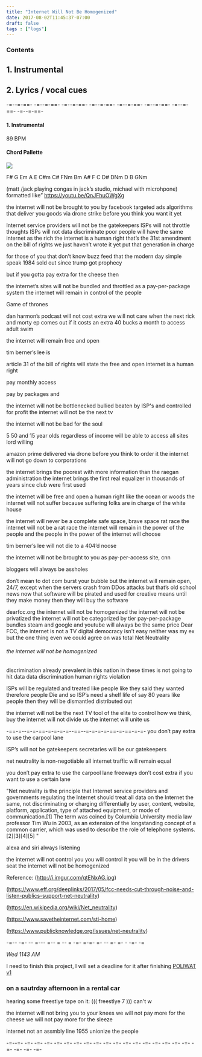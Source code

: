 ```yaml
---
title: "Internet Will Not Be Homogenized"
date: 2017-08-02T11:45:37-07:00
draft: false
tags : ["logs"]
---
```


### Contents

## 1. Instrumental

## 2. Lyrics / vocal cues

-=--=-==- -=--=-==- -=--=-==- -=--=-==- -=--=-==- -=--=-==- -=--=-==- -=--=-==-
#### 1. Instrumental

89 BPM

#### Chord Pallette

<img src="/images/IWNBH.png"/>



F# G Em A E C#m C# FNm Bm A# F C D# DNm D B GNm


(matt /jack playing congas in jack’s studio, michael with microhpone)
formatted like” https://youtu.be/QnJFhuOWgXg

the internet will not be brought to you by facebook
targeted ads algorithms that deliver you goods via drone strike
before you think you want it yet

Internet service providers will not be the gatekeepers
ISPs will not throttle thoughts
ISPs will not data discriminate
poor people will have the same internet as the rich
the internet is a human right
that’s the 31st amendment on the bill of rights
we just haven’t wrote it yet
put that generation in charge

for those of you that don’t know
buzz feed that the modern day simple speak
1984 sold out since trump got prophecy

but if you gotta pay extra for the cheese then

the internet’s sites will not be bundled and throttled as a pay-per-package system
the internet will remain in control of the people

Game of thrones

dan harmon’s podcast will not cost extra
we will not care when the next rick and morty ep comes out if it costs an extra 40 bucks a month to access adult swim

the internet will remain free and open

tim berner’s lee is

article 31 of the bill of rights will state the free and open internet is a human right


pay monthly access

pay by packages and

the internet will not be bottlenecked bullied beaten by ISP's and controlled for profit
the internet will not be the next tv

the internet will not be bad for the soul

5 50 and 15 year olds regardless of income will be able to access all sites lord willing

amazon prime delivered via drone before you think to order it
the internet will not go down to corporations

the internet brings the poorest with more information than the raegan administration
the internet brings the first real equalizer in thousands of years since club were first used

the internet will be free and open
a human right like the ocean or woods
the internet will not suffer because suffering folks are in charge of the white house

the internet will never be a complete safe space, brave space rat race
the internet will not be a rat race
the internet will remain in the power of the people and the people in the power of the internet will choose

tim berner’s lee will not die to a 404’d noose

the internet will not be brought to you as pay-per-access site,
cnn

bloggers will always be assholes

don’t mean to dot com burst your bubble but the internet will remain open, 24/7, except when the servers crash from DDos attacks
but that’s old school news now that
software will be pirated and used for creative means until they make money
then they will buy the software

dearfcc.org
the internet will not be homogenized
the internet will not be privatized
the internet will not be categorized by tier pay-per-package bundles
steam and google and youtube will always be the same price
Dear FCC, the internet is not a TV
digital democracy isn’t easy
neither was my ex but the one thing even we could agree on was
total Net Neutrality

###### the internet will not be homogenized

discrimination already prevalent in this nation
in these times is not going to hit data
data discrimination human rights violation

ISPs will be regulated and treated like people
like they said they wanted
therefore people Die and so ISP’s need a shelf life of say 80 years
like people
then they will be dismantled distributed out

the internet will not be the next TV
tool of the elite to control how we think, buy
the internet will not divide us
the internet will unite us

-==-=--=-=-==-=-=-=-=--==--=-=-=-=-==-=-==-=-=-
you don’t pay extra to use the carpool lane

ISP’s will not be gatekeepers
secretaries will be our gatekeepers

net neutrality is non-negotiable
all internet traffic will remain equal

you don’t pay extra to use the carpool lane
freeways don’t cost extra if you want to use a certain lane

 "Net neutrality is the principle that Internet service providers and governments regulating the Internet should treat all data on the Internet the same, not discriminating or charging differentially by user, content, website, platform, application, type of attached equipment, or mode of communication.[1] The term was coined by Columbia University media law professor Tim Wu in 2003, as an extension of the longstanding concept of a common carrier, which was used to describe the role of telephone systems.[2][3][4][5] "

alexa and siri always listening

the internet will not control you you will control it
you will be in the drivers seat
the internet will not be homogenized

Reference:
(http://i.imgur.com/qtENxAG.jpg)

(https://www.eff.org/deeplinks/2017/05/fcc-needs-cut-through-noise-and-listen-publics-support-net-neutrality)

(https://en.wikipedia.org/wiki/Net_neutrality)

(https://www.savetheinternet.com/sti-home)

(https://www.publicknowledge.org/issues/net-neutrality)


-=-- -=- -- =--- =-- = -- = -=- =-=- =- -- =- =- - -=- -=

*Wed 1143 AM*

I need to finish this project, I will set a deadline for it after finishing [POLIWAT v1](/2017/08/02/poliwat-master-doc/)



### on a sautrday afternoon in a rental car

hearing some freestlye tape on it:
((( freestlye 7 )))
can't w


the internet will not bring you to your knees
we will not pay more for the cheese
 we will not pay more for the sleeze


internet not an assmbly line
1955 unionize the people


-=--=- -=- -=- -=- -=- -=- -=- -=- -=- -=- -=- -=- -=- -=- -=- -=- -=- -=- -=- -=- -=- -=-
